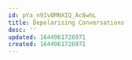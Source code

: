 ```yaml
---
id: pYa_n9IvOMNXIQ_Ac8whL
title: Depolarising Conversations
desc: ''
updated: 1644961726971
created: 1644961726971
---
```


